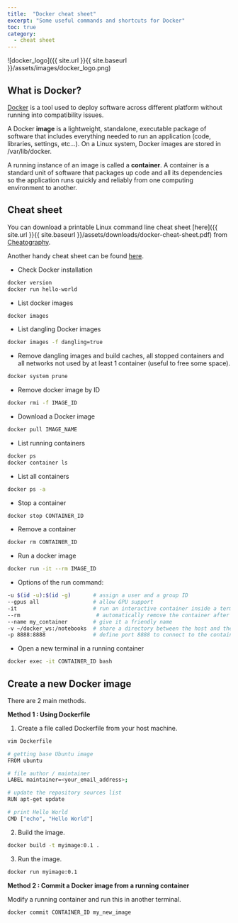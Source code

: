 ```yaml
---
title:  "Docker cheat sheet"
excerpt: "Some useful commands and shortcuts for Docker"
toc: true
category:
  - cheat sheet
---
```



![docker_logo]({{ site.url }}{{ site.baseurl }}/assets/images/docker_logo.png)

## What is Docker?

[Docker](https://www.docker.com/) is a tool used to deploy software across different platform without running into compatibility issues.

A Docker **image** is a lightweight, standalone, executable package of software that includes everything needed to run an application (code, libraries, settings, etc...).  On a Linux system, Docker images are stored in /var/lib/docker.

A running instance of an image is called a **container**. A container is a standard unit of software that packages up code and all its dependencies so the application runs quickly and reliably from one computing environment to another.

## Cheat sheet

You can download a printable Linux command line cheat sheet [here]({{ site.url }}{{ site.baseurl }}/assets/downloads/docker-cheat-sheet.pdf) from [Cheatography](https://cheatography.com/gambit/cheat-sheets/docker/).

Another handy cheat sheet can be found [here](https://github.com/wsargent/docker-cheat-sheet).


- Check Docker installation


```bash
docker version
docker run hello-world
```


- List docker images


```bash
docker images
```


- List dangling Docker images


```bash
docker images -f dangling=true
```


- Remove dangling images and build caches, all stopped containers and all networks not used by at least 1 container (useful to free some space).


```bash
docker system prune
```


- Remove docker image by ID


```bash
docker rmi -f IMAGE_ID
```

- Download a Docker image


```bash
docker pull IMAGE_NAME
```


- List running containers


```bash
docker ps
docker container ls
```


- List all containers


```bash
docker ps -a
```


- Stop a container


```bash
docker stop CONTAINER_ID
```


- Remove a container


```bash
docker rm CONTAINER_ID
```


- Run a docker image


```bash
docker run -it --rm IMAGE_ID
```


- Options of the run command:


```bash
-u $(id -u):$(id -g)       # assign a user and a group ID
--gpus all                 # allow GPU support
-it                        # run an interactive container inside a terminal
--rm                        # automatically remove the container after exiting
--name my_container        # give it a friendly name
-v ~/docker_ws:/notebooks  # share a directory between the host and the container
-p 8888:8888               # define port 8888 to connect to the container (for Jupyter notebooks)
```


- Open a new terminal in a running container


```bash
docker exec -it CONTAINER_ID bash
```


## Create a new Docker image



There are 2 main methods.



**Method 1 : Using Dockerfile**



1. Create a file called Dockerfile from your host machine.


```bash
vim Dockerfile
```

```bash
# getting base Ubuntu image
FROM ubuntu

# file author / maintainer
LABEL maintainer=<your_email_address>;

# update the repository sources list
RUN apt-get update

# print Hello World
CMD ["echo", "Hello World"]
```


2. Build the image.


```bash
docker build -t myimage:0.1 .
```


3. Run the image.


```bash
docker run myimage:0.1
```


**Method 2 : Commit a Docker image from a running container**


Modify a running container and run this in another terminal.


```bash
docker commit CONTAINER_ID my_new_image
```

